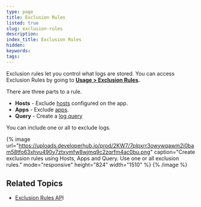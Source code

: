 ```yaml
---
type: page
title: Exclusion Rules
listed: true
slug: exclusion-rules
description: 
index_title: Exclusion Rules
hidden: 
keywords: 
tags: 
---
```


Exclusion rules let you control what logs are stored. You can access Exclusion Rules by going to **[Usage &gt; Exclusion Rules](https://app.mezmo.com/manage/exclusion-rules).**

There are three parts to a rule.

- **Hosts** - Exclude [hosts](https://docs.mezmo.com/docs/introducing-the-agent) configured on the app.
- **Apps** - Exclude [apps](https://docs.mezmo.com/docs/filters).
- **Query** - Create a [log query](https://docs.mezmo.com/docs/filters)

You can include one or all to exclude logs.

{% image url="https://uploads.developerhub.io/prod/2KW7/7plpxrr3owywqawm2i0bam58tfo63xhvu490y7ztxymfw8wjmq9c2zqrfm4ac0bu.png" caption="Create exclusion rules using Hosts, Apps and Query. Use one or all exclusion rules." mode="responsive" height="824" width="1510" %}
{% /image %}

## Related Topics

- [Exclusion Rules AP](https://docs.mezmo.com/log-analysis-api/ref#tag-exclusions)I